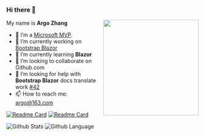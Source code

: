 ### Hi there 👋

<!--
**ArgoZhang/ArgoZhang** is a ✨ _special_ ✨ repository because its `README.md` (this file) appears on your GitHub profile.

Here are some ideas to get you started:

- 🔭 I’m currently working on [Bootstrap Blazor](https://github.com/dotnetcore/BootstrapBlazor)
- 🌱 I’m currently learning Blazor
- 👯 I’m looking to collaborate on ...
- 🤔 I’m looking for help with **Bootstrap Blazor** docs translate work [Issue](https://github.com/dotnetcore/BootstrapBlazor/issues/42)
- 💬 Ask me about ...
- 📫 How to reach me: ...
- 😄 Pronouns: ...
- ⚡ Fun fact: ...
-->

<a href="https://mvp.microsoft.com/en-us/PublicProfile/5004174" target="_blank">
  <img align="right" width="250px" src="https://mvp.microsoft.com/Content/Images/mvp-banner.png" />
</a>

My name is **Argo Zhang**

- 👤 I’m a [Microsoft MVP](https://mvp.microsoft.com/en-us/PublicProfile/5004174).
- 🔭 I’m currently working on [Bootstrap Blazor](https://github.com/dotnetcore/BootstrapBlazor)
- 🌱 I’m currently learning **Blazor**
- 👯 I’m looking to collaborate on Github.com
- 🤔 I’m looking for help with **Bootstrap Blazor** docs translate work [#42](https://github.com/dotnetcore/BootstrapBlazor/issues/42)
- 📫 How to reach me: argo@163.com

[![Readme Card](https://github-readme-stats.vercel.app/api/pin/?username=dotnetcore&repo=BootstrapBlazor)](https://github.com/dotnetcore/BootstrapBlazor)
[![Readme Card](https://github-readme-stats.vercel.app/api/pin/?username=ArgoZhang&repo=BootstrapAdmin)](https://github.com/ArgoZhang/BootstrapAdmin)

![Github Stats](https://github-readme-stats.vercel.app/api?username=ArgoZhang&show_icons=true)
![Github Language](https://github-readme-stats.vercel.app/api/top-langs/?username=ArgoZhang&layout=compact&langs_count=8")
